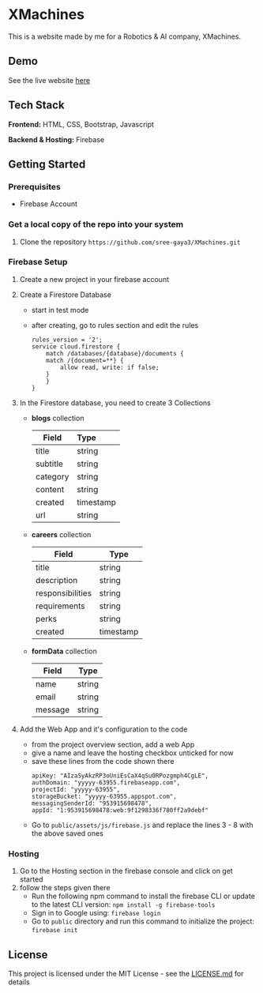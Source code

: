 # XMachines

This is a website made by me for a Robotics & AI company, XMachines.


## Demo


See the live website [here](https://xmachines-5df86.web.app/)
## Tech Stack

**Frontend:** HTML, CSS, Bootstrap, Javascript

**Backend & Hosting:** Firebase

## Getting Started

### Prerequisites
- Firebase Account

### Get a local copy of the repo into your system

1. Clone the repository `https://github.com/sree-gaya3/XMachines.git`

### Firebase Setup
1. Create a new project in your firebase account
2. Create a Firestore Database
    - start in test mode
    - after creating, go to rules section and edit the rules
    
        ```
        rules_version = '2';
        service cloud.firestore {
            match /databases/{database}/documents {
            match /{document=**} {
                allow read, write: if false;
            }
            }
        }
        ```


3. In the Firestore database, you need to create 3 Collections
    - **blogs** collection

        | Field     | Type        |
        | ----------|:------------| 
        | title     | string      |
        | subtitle  | string      |
        | category  | string      |
        | content   | string      |
        | created   | timestamp   |
        | url       | string      |

    - **careers** collection

        | Field             | Type        |
        | ------------------|-------------| 
        | title             | string      |
        | description       | string      |
        | responsibilities  | string      |
        | requirements      | string      |
        | perks             | string      |
        | created           | timestamp   |

    - **formData** collection

        | Field    | Type     |
        | ---------|----------| 
        | name     | string   |
        | email    | string   |
        | message  | string   |
4. Add the Web App and it's configuration to the code
    - from the project overview section, add a web App
    - give a name and leave the hosting checkbox unticked for now
    - save these lines from the code shown there
        ```
        apiKey: "AIzaSyAkzRP3oUniEsCaX4qSu0RPozgmph4CgLE",
        authDomain: "yyyyy-63955.firebaseapp.com",
        projectId: "yyyyy-63955",
        storageBucket: "yyyyy-63955.appspot.com",
        messagingSenderId: "953915698478",
        appId: "1:953915698478:web:9f1298336f780ff2a9debf"
        ```
    - Go to `public/assets/js/firebase.js` and replace the lines 3 - 8 with the above saved ones

### Hosting 

1. Go to the Hosting section in the firebase console and click on get started
2. follow the steps given there 
    - Run the following npm command to install the firebase CLI or update to the latest CLI version: `npm install -g firebase-tools`
    - Sign in to Google using: `firebase login`
    - Go to `public` directory and run this command to initialize the project: `firebase init`


        

## License

This project is licensed under the MIT License - see the [LICENSE.md](LICENSE.md) for details
